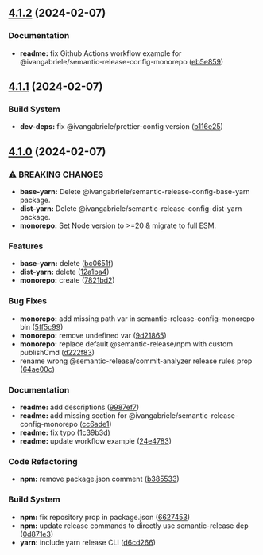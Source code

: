 ## [4.1.2](https://github.com/ivangabriele/semantic-release-config/compare/v4.1.1...v4.1.2) (2024-02-07)


### Documentation

* **readme:** fix Github Actions workflow example for @ivangabriele/semantic-release-config-monorepo ([eb5e859](https://github.com/ivangabriele/semantic-release-config/commit/eb5e859433d3a0f4cfcbf04c5882b0999aa9539b))

## [4.1.1](https://github.com/ivangabriele/semantic-release-config/compare/v4.1.0...v4.1.1) (2024-02-07)


### Build System

* **dev-deps:** fix @ivangabriele/prettier-config version ([b116e25](https://github.com/ivangabriele/semantic-release-config/commit/b116e254e32720591ebd1cc3a7e264132632090a))

## [4.1.0](https://github.com/ivangabriele/semantic-release-config/compare/v4.0.1...v4.1.0) (2024-02-07)


### ⚠ BREAKING CHANGES

* **base-yarn:** Delete @ivangabriele/semantic-release-config-base-yarn package.
* **dist-yarn:** Delete @ivangabriele/semantic-release-config-dist-yarn package.
* **monorepo:** Set Node version to >=20 & migrate to full ESM.

### Features

* **base-yarn:** delete ([bc0651f](https://github.com/ivangabriele/semantic-release-config/commit/bc0651f2f1aee1f2799b53a9f27d1cc0c3f867c5))
* **dist-yarn:** delete ([12a1ba4](https://github.com/ivangabriele/semantic-release-config/commit/12a1ba4df4440d96c7aa723b2a11c4a84b04c02b))
* **monorepo:** create ([7821bd2](https://github.com/ivangabriele/semantic-release-config/commit/7821bd2b1d73f4a13ea5bf670fec76d22bfd0d9a))


### Bug Fixes

* **monorepo:** add missing path var in semantic-release-config-monorepo bin ([5ff5c99](https://github.com/ivangabriele/semantic-release-config/commit/5ff5c998e1446dcf9b8256f33a2d1d1b4b738c08))
* **monorepo:** remove undefined var ([9d21865](https://github.com/ivangabriele/semantic-release-config/commit/9d2186567256b25d3e3260a7056c7e212d495a6a))
* **monorepo:** replace default @semantic-release/npm with custom publishCmd ([d222f83](https://github.com/ivangabriele/semantic-release-config/commit/d222f8331d22a46db0f0a251ef60ba609ecbd577))
* rename wrong @semantic-release/commit-analyzer release rules prop ([64ae00c](https://github.com/ivangabriele/semantic-release-config/commit/64ae00c906ba389d8e37e47a6b3cb2499dec906c))


### Documentation

* **readme:** add descriptions ([9987ef7](https://github.com/ivangabriele/semantic-release-config/commit/9987ef73100033773cc47f479b363d5a3d945feb))
* **readme:** add missing section for @ivangabriele/semantic-release-config-monorepo ([cc6ade1](https://github.com/ivangabriele/semantic-release-config/commit/cc6ade1d692343d78013fc5cfe3c3985371a3e77))
* **readme:** fix typo ([1c39b3d](https://github.com/ivangabriele/semantic-release-config/commit/1c39b3dd38da9e2a3afac452c2cc4c4c750a423e))
* **readme:** update workflow example ([24e4783](https://github.com/ivangabriele/semantic-release-config/commit/24e4783c5daf2e10710dd93dd7224a1a5127f476))


### Code Refactoring

* **npm:** remove package.json comment ([b385533](https://github.com/ivangabriele/semantic-release-config/commit/b385533a1dac15b9cd91a703a6e51a36b91860bd))


### Build System

* **npm:** fix repository prop in package.json ([6627453](https://github.com/ivangabriele/semantic-release-config/commit/6627453504b97c57c9b7b0105596cb73c424d580))
* **npm:** update release commands to directly use semantic-release dep ([0d871e3](https://github.com/ivangabriele/semantic-release-config/commit/0d871e3ff03cda76e682b0159e5b361bcf349e61))
* **yarn:** include yarn release CLI ([d6cd266](https://github.com/ivangabriele/semantic-release-config/commit/d6cd266f821ad62317ce0c904d382a64c1362ee8))
